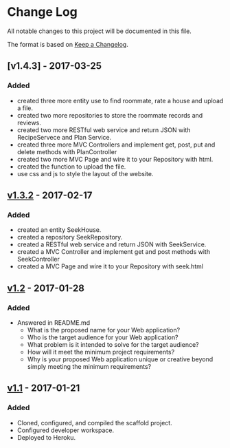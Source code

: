 # Change Log
All notable changes to this project will be documented in this file.

The format is based on [Keep a Changelog](http://keepachangelog.com/).

## [v1.4.3] - 2017-03-25
### Added
- created three more entity use to find roommate, rate a house and upload a file.
- created two more repositories to store the roommate records and reviews.
- created two more RESTful web service and return JSON with RecipeServece and Plan Service.
- created three more MVC Controllers and implement get, post, put and delete methods with PlanController
- created two more MVC Page and wire it to your Repository with html.
- created the function to upload the file.
- use css and js to style the layout of the website.

## [v1.3.2] - 2017-02-17
### Added
- created an entity SeekHouse.
- created a repository SeekRepository.
- created a RESTful web service and return JSON with SeekService.
- created a MVC Controller and implement get and post methods with SeekController
- created a MVC Page and wire it to your Repository with seek.html

## [v1.2] - 2017-01-28
### Added
- Answered in README.md
    - What is the proposed name for your Web application?
    - Who is the target audience for your Web application?
    - What problem is it intended to solve for the target audience?
    - How will it meet the minimum project requirements?
    - Why is your proposed Web application unique or creative beyond simply meeting the minimum requirements?

## [v1.1] - 2017-01-21
### Added
- Cloned, configured, and compiled the scaffold project.
- Configured developer workspace.
- Deployed to Heroku.

[v1.4.2]: https://github.com/infsci2560sp17/full-stack-web-ninazhang935/compare/v1.3.2...v1.4.3
[v1.3.2]: https://github.com/infsci2560sp17/full-stack-web-ninazhang935/compare/v1.2...v1.3.2
[v1.2]: https://github.com/infsci2560sp17/full-stack-web-ninazhang935/compare/v1.1...v1.2
[v1.1]: https://github.com/infsci2560sp17/full-stack-web-ninazhang935/compare/...v1.1
